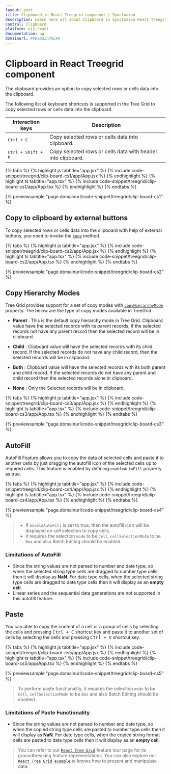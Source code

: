 ```yaml
---
layout: post
title: Clipboard in React Treegrid component | Syncfusion
description: Learn here all about Clipboard in Syncfusion React Treegrid component of Syncfusion Essential JS 2 and more.
control: Clipboard 
platform: ej2-react
documentation: ug
domainurl: ##DomainURL##
---
```


# Clipboard in React Treegrid component

The clipboard provides an option to copy selected rows or cells data into the clipboard.

The following list of keyboard shortcuts is supported in the Tree Grid to copy selected rows or cells data into the clipboard.

Interaction keys |Description
-----|-----
<kbd>Ctrl + C</kbd> |Copy selected rows or cells data into clipboard.
<kbd>Ctrl + Shift + H</kbd> |Copy selected rows or cells data with header into clipboard.

{% tabs %}
{% highlight js tabtitle="app.jsx" %}
{% include code-snippet/treegrid/clip-board-cs1/app/App.jsx %}
{% endhighlight %}
{% highlight ts tabtitle="app.tsx" %}
{% include code-snippet/treegrid/clip-board-cs1/app/App.tsx %}
{% endhighlight %}
{% endtabs %}

 {% previewsample "page.domainurl/code-snippet/treegrid/clip-board-cs1" %}

## Copy to clipboard by external buttons

To copy selected rows or cells data into the clipboard with help of external buttons, you need to invoke the [`copy`](https://ej2.syncfusion.com/react/documentation/api/treegrid/#copy) method.

{% tabs %}
{% highlight js tabtitle="app.jsx" %}
{% include code-snippet/treegrid/clip-board-cs2/app/App.jsx %}
{% endhighlight %}
{% highlight ts tabtitle="app.tsx" %}
{% include code-snippet/treegrid/clip-board-cs2/app/App.tsx %}
{% endhighlight %}
{% endtabs %}

 {% previewsample "page.domainurl/code-snippet/treegrid/clip-board-cs2" %}

## Copy Hierarchy Modes

Tree Grid provides support for a set of copy modes with [`copyHierarchyMode`](https://ej2.syncfusion.com/react/documentation/api/treegrid/filterSettingsModel/#hierarchymode) property.
The below are the type of copy modes available in TreeGrid.

* **Parent** : This is the default copy hierarchy mode in Tree Grid. Clipboard value have the selected records with its parent records, if the selected records not have any parent record then the selected record will be in clipboard.

* **Child** : Clipboard value will have the selected records with its child record. If the selected records do not have any child record, then the selected records will be in clipboard.

* **Both** : Clipboard value will have the selected records with its both parent and child record. If the selected records do not have any parent and child record then the selected records alone in clipboard.

* **None** : Only the Selected records will be in clipboard.

{% tabs %}
{% highlight js tabtitle="app.jsx" %}
{% include code-snippet/treegrid/clip-board-cs3/app/App.jsx %}
{% endhighlight %}
{% highlight ts tabtitle="app.tsx" %}
{% include code-snippet/treegrid/clip-board-cs3/app/App.tsx %}
{% endhighlight %}
{% endtabs %}

 {% previewsample "page.domainurl/code-snippet/treegrid/clip-board-cs3" %}

## AutoFill

AutoFill Feature allows you to copy the data of selected cells and paste it to another cells by just dragging the autofill icon of the selected cells up to required cells. This feature is enabled by defining `enableAutoFill` property as true.

{% tabs %}
{% highlight js tabtitle="app.jsx" %}
{% include code-snippet/treegrid/clip-board-cs4/app/App.jsx %}
{% endhighlight %}
{% highlight ts tabtitle="app.tsx" %}
{% include code-snippet/treegrid/clip-board-cs4/app/App.tsx %}
{% endhighlight %}
{% endtabs %}

 {% previewsample "page.domainurl/code-snippet/treegrid/clip-board-cs4" %}

> * If `enableAutoFill` is set to true, then the autofill icon will be displayed on cell selection to copy cells.
> * It requires the selection `mode` to be `Cell`,  `cellSelectionMode` to be `Box` and also Batch Editing should be enabled.

### Limitations of AutoFill

* Since the string values are not parsed to number and date type, so when the selected string type cells are dragged to number type cells then it will display as **NaN**. For date type cells, when the selected string type cells are dragged to date type cells then it will display as an **empty cell**.
* Linear series and the sequential data generations are not supported in this autofill feature.

## Paste

You can able to copy the content of a cell or a group of cells by selecting the cells and pressing <kbd>Ctrl + C</kbd> shortcut key and paste it to another set of cells by selecting the cells and pressing <kbd>Ctrl + V</kbd> shortcut key.

{% tabs %}
{% highlight js tabtitle="app.jsx" %}
{% include code-snippet/treegrid/clip-board-cs5/app/App.jsx %}
{% endhighlight %}
{% highlight ts tabtitle="app.tsx" %}
{% include code-snippet/treegrid/clip-board-cs5/app/App.tsx %}
{% endhighlight %}
{% endtabs %}

 {% previewsample "page.domainurl/code-snippet/treegrid/clip-board-cs5" %}

> To perform paste functionality, it requires the selection `mode` to be `Cell`,  `cellSelectionMode` to be `Box` and also Batch Editing should be enabled.

### Limitations of Paste Functionality

* Since the string values are not parsed to number and date type, so when the copied string type cells are pasted to number type cells then it will display as **NaN**. For date type cells, when the copied string format cells are pasted to date type cells then it will display as an **empty cell**.

> You can refer to our [`React Tree Grid`](https://www.syncfusion.com/react-ui-components/react-tree-grid) feature tour page for its groundbreaking feature representations. You can also explore our [`React Tree Grid example`](https://ej2.syncfusion.com/react/demos/#/material/treegrid/treegrid-overview) to knows how to present and manipulate data.